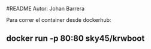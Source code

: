 #README
Autor: Johan Barrera

Para correr el container desde dockerhub:
## docker run -p 80:80 sky45/krwboot
